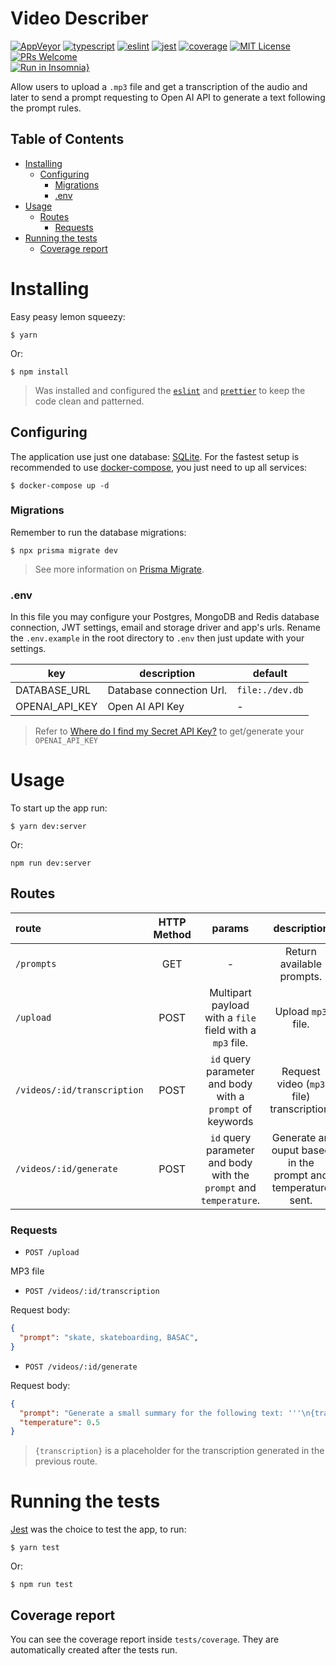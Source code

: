 # Video Describer
[![AppVeyor](https://img.shields.io/appveyor/build/diegovictor/video-desriber?logo=appveyor&style=flat-square)](https://ci.appveyor.com/project/DiegoVictor/video-desriber)
[![typescript](https://img.shields.io/badge/typescript-5.2.2-3178c6?style=flat-square&logo=typescript)](https://www.typescriptlang.org/)
[![eslint](https://img.shields.io/badge/eslint-8.50.0-4b32c3?style=flat-square&logo=eslint)](https://eslint.org/)
[![jest](https://img.shields.io/badge/jest-29.7.0-brightgreen?style=flat-square&logo=jest)](https://jestjs.io/)
[![coverage](https://img.shields.io/codecov/c/gh/DiegoVictor/video-describer?logo=codecov&style=flat-square)](https://codecov.io/gh/DiegoVictor/video-describer)
[![MIT License](https://img.shields.io/badge/license-MIT-green?style=flat-square)](https://raw.githubusercontent.com/DiegoVictor/video-describer/main/LICENSE)
[![PRs Welcome](https://img.shields.io/badge/PRs-welcome-brightgreen.svg?style=flat-square)](http://makeapullrequest.com)<br>
[![Run in Insomnia}](https://insomnia.rest/images/run.svg)](https://insomnia.rest/run/?label=Video%20Describer&uri=https%3A%2F%2Fraw.githubusercontent.com%2FDiegoVictor%2Fvideo-describer%2Fmain%2FInsomnia_2023-09-14.json)

Allow users to upload a `.mp3` file and get a transcription of the audio and later to send a prompt requesting to Open AI API to generate a text following the prompt rules.

## Table of Contents
* [Installing](#installing)
  * [Configuring](#configuring)
    * [Migrations](#migrations)
    * [.env](#env)
* [Usage](#usage)
  * [Routes](#routes)
    * [Requests](#requests)
* [Running the tests](#running-the-tests)
  * [Coverage report](#coverage-report)

# Installing
Easy peasy lemon squeezy:
```
$ yarn
```
Or:
```
$ npm install
```
> Was installed and configured the [`eslint`](https://eslint.org/) and [`prettier`](https://prettier.io/) to keep the code clean and patterned.

## Configuring
The application use just one database: [SQLite](https://www.sqlite.org/index.html). For the fastest setup is recommended to use [docker-compose](https://docs.docker.com/compose/), you just need to up all services:
```
$ docker-compose up -d
```

### Migrations
Remember to run the database migrations:
```
$ npx prisma migrate dev
```
> See more information on [Prisma Migrate](https://www.prisma.io/docs/concepts/components/prisma-migrate).

### .env
In this file you may configure your Postgres, MongoDB and Redis database connection, JWT settings, email and storage driver and app's urls. Rename the `.env.example` in the root directory to `.env` then just update with your settings.

|key|description|default
|---|---|---
|DATABASE_URL|Database connection Url.|`file:./dev.db`
|OPENAI_API_KEY|Open AI API Key| -
> Refer to [Where do I find my Secret API Key?](https://help.openai.com/en/articles/4936850-where-do-i-find-my-secret-api-key) to get/generate your `OPENAI_API_KEY`

# Usage
To start up the app run:
```
$ yarn dev:server
```
Or:
```
npm run dev:server
```

## Routes
|route|HTTP Method|params|description
|:---|:---:|:---:|:---:
|`/prompts`|GET| - |Return available prompts.
|`/upload`|POST|Multipart payload with a `file` field with a `mp3` file.|Upload `mp3` file.
|`/videos/:id/transcription`|POST|`id` query parameter and body with a `prompt` of keywords|Request video (`mp3` file) transcription.
|`/videos/:id/generate`|POST|`id` query parameter and body with the `prompt` and `temperature`.|Generate an ouput based in the prompt and temperature sent.

### Requests
* `POST /upload`

MP3 file

* `POST /videos/:id/transcription`

Request body:
```json
{
  "prompt": "skate, skateboarding, BASAC",
}
```

* `POST /videos/:id/generate`

Request body:
```json
{
  "prompt": "Generate a small summary for the following text: '''\n{transcription}\n'''",
  "temperature": 0.5
}
```
> `{transcription}` is a placeholder for the transcription generated in the previous route.

# Running the tests
[Jest](https://jestjs.io/) was the choice to test the app, to run:
```
$ yarn test
```
Or:
```
$ npm run test
```

## Coverage report
You can see the coverage report inside `tests/coverage`. They are automatically created after the tests run.
